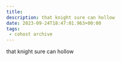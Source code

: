```yaml
---
title:
description: that knight sure can hollow
date: 2023-09-24T18:47:01.963+00:00
tags:
 - cohost archive
---
```


that knight sure can hollow